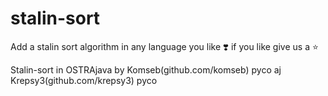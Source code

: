 # stalin-sort
Add a stalin sort algorithm in any language you like ❣️ if you like give us a ⭐️

Stalin-sort in OSTRAjava by Komseb(github.com/komseb) pyco aj Krepsy3(github.com/krepsy3) pyco
